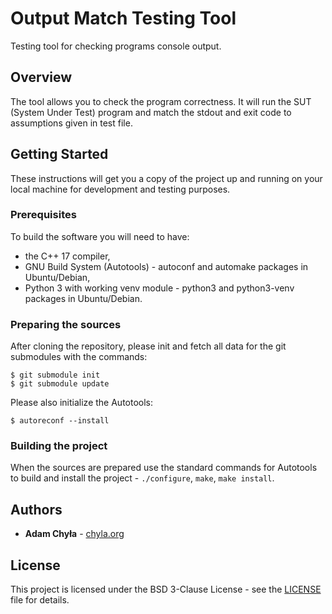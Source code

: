 # Output Match Testing Tool

Testing tool for checking programs console output.


## Overview

The tool allows you to check the program correctness. It will run
the SUT (System Under Test) program and match the stdout and exit code
to assumptions given in test file.


## Getting Started

These instructions will get you a copy of the project up and running
on your local machine for development and testing purposes.


### Prerequisites

To build the software you will need to have:

* the C++ 17 compiler,
* GNU Build System (Autotools) - autoconf and automake packages in Ubuntu/Debian,
* Python 3 with working venv module - python3 and python3-venv packages in Ubuntu/Debian.


### Preparing the sources

After cloning the repository, please init and fetch all data for the git submodules with the commands:

```
$ git submodule init
$ git submodule update
```

Please also initialize the Autotools:

```
$ autoreconf --install
```

### Building the project

When the sources are prepared use the standard commands for Autotools to build and install the project - `./configure`, `make`, `make install`.


## Authors

* **Adam Chyła** - [chyla.org](https://chyla.org/)


## License

This project is licensed under the BSD 3-Clause License - see the [LICENSE](LICENSE) file for details.
